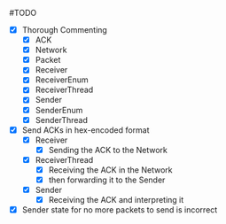 #TODO

- [X] Thorough Commenting
   - [X] ACK
   - [X] Network
   - [X] Packet
   - [X] Receiver
   - [X] ReceiverEnum
   - [X] ReceiverThread
   - [X] Sender
   - [X] SenderEnum
   - [X] SenderThread
- [X] Send ACKs in hex-encoded format
   - [X] Receiver
      - [X] Sending the ACK to the Network
   - [X] ReceiverThread
      - [X] Receiving the ACK in the Network
      - [X] then forwarding it to the Sender
   - [X] Sender
      - [X] Receiving the ACK and interpreting it
- [X] Sender state for no more packets to send is incorrect
